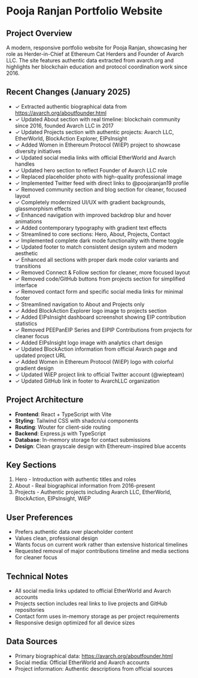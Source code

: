# Pooja Ranjan Portfolio Website

## Project Overview
A modern, responsive portfolio website for Pooja Ranjan, showcasing her role as Herder-in-Chief at Ethereum Cat Herders and Founder of Avarch LLC. The site features authentic data extracted from avarch.org and highlights her blockchain education and protocol coordination work since 2016.

## Recent Changes (January 2025)
- ✓ Extracted authentic biographical data from https://avarch.org/aboutfounder.html
- ✓ Updated About section with real timeline: blockchain community since 2016, founded Avarch LLC in 2017
- ✓ Updated Projects section with authentic projects: Avarch LLC, EtherWorld, BlockAction Explorer, EIPsInsight
- ✓ Added Women in Ethereum Protocol (WiEP) project to showcase diversity initiatives
- ✓ Updated social media links with official EtherWorld and Avarch handles
- ✓ Updated hero section to reflect Founder of Avarch LLC role
- ✓ Replaced placeholder photo with high-quality professional image
- ✓ Implemented Twitter feed with direct links to @poojaranjan19 profile
- ✓ Removed community section and blog section for cleaner, focused layout
- ✓ Completely modernized UI/UX with gradient backgrounds, glassmorphism effects
- ✓ Enhanced navigation with improved backdrop blur and hover animations
- ✓ Added contemporary typography with gradient text effects
- ✓ Streamlined to core sections: Hero, About, Projects, Contact
- ✓ Implemented complete dark mode functionality with theme toggle
- ✓ Updated footer to match consistent design system and modern aesthetic
- ✓ Enhanced all sections with proper dark mode color variants and transitions
- ✓ Removed Connect & Follow section for cleaner, more focused layout
- ✓ Removed code/GitHub buttons from projects section for simplified interface
- ✓ Removed contact form and specific social media links for minimal footer
- ✓ Streamlined navigation to About and Projects only
- ✓ Added BlockAction Explorer logo image to projects section
- ✓ Added EIPsInsight dashboard screenshot showing EIP contribution statistics
- ✓ Removed PEEPanEIP Series and EIPIP Contributions from projects for cleaner focus
- ✓ Added EIPsInsight logo image with analytics chart design
- ✓ Updated BlockAction information from official Avarch page and updated project URL
- ✓ Added Women in Ethereum Protocol (WiEP) logo with colorful gradient design
- ✓ Updated WiEP project link to official Twitter account (@wiepteam)
- ✓ Updated GitHub link in footer to AvarchLLC organization

## Project Architecture
- **Frontend**: React + TypeScript with Vite
- **Styling**: Tailwind CSS with shadcn/ui components
- **Routing**: Wouter for client-side routing
- **Backend**: Express.js with TypeScript
- **Database**: In-memory storage for contact submissions
- **Design**: Clean grayscale design with Ethereum-inspired blue accents

## Key Sections
1. Hero - Introduction with authentic titles and roles
2. About - Real biographical information from 2016-present
3. Projects - Authentic projects including Avarch LLC, EtherWorld, BlockAction, EIPsInsight, WiEP

## User Preferences
- Prefers authentic data over placeholder content
- Values clean, professional design
- Wants focus on current work rather than extensive historical timelines
- Requested removal of major contributions timeline and media sections for cleaner focus

## Technical Notes
- All social media links updated to official EtherWorld and Avarch accounts
- Projects section includes real links to live projects and GitHub repositories
- Contact form uses in-memory storage as per project requirements
- Responsive design optimized for all device sizes

## Data Sources
- Primary biographical data: https://avarch.org/aboutfounder.html
- Social media: Official EtherWorld and Avarch accounts
- Project information: Authentic descriptions from official sources
